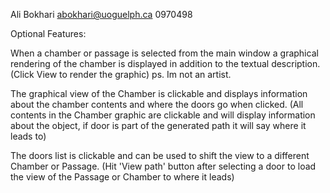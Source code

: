 Ali Bokhari
abokhari@uoguelph.ca
0970498

Optional Features:

When a chamber or passage is selected from the main window a graphical rendering of the chamber is displayed in addition to the textual description.
(Click View to render the graphic) ps. Im not an artist.

The graphical view of the Chamber is clickable and displays information about the chamber contents and where the doors go when clicked.
(All contents in the Chamber graphic are clickable and will display information about the object, if door is part of the generated path it will say where it leads to)

The doors list is clickable and can be used to shift the view to a different Chamber or Passage.
(Hit 'View path' button after selecting a door to load the view of the Passage or Chamber to where it leads)
